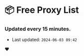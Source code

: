 # :package: Free Proxy List
### Updated every 15 minutes.

- Last updated: `2024-06-03 09:42`

:heart:
